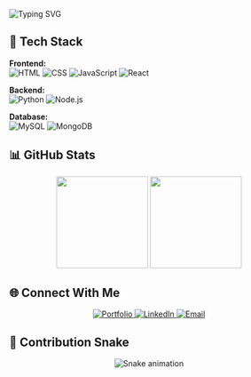 <div>
  <img src="https://readme-typing-svg.demolab.com?font=Fira+Code&weight=600&pause=1000&color=9835E8&width=435&lines=Hello+World!;Full+Stack+Developer;Open+to+Collaborate" alt="Typing SVG" />
</div>

## 🚀 Tech Stack

**Frontend:**  
![HTML](https://img.shields.io/badge/-HTML5-E34F26?style=flat&logo=html5&logoColor=white)
![CSS](https://img.shields.io/badge/-CSS3-1572B6?style=flat&logo=css3&logoColor=white)
![JavaScript](https://img.shields.io/badge/-JavaScript-F7DF1E?style=flat&logo=javascript&logoColor=black)
![React](https://img.shields.io/badge/-React-61DAFB?style=flat&logo=react&logoColor=black)

**Backend:**  
![Python](https://img.shields.io/badge/-Python-3776AB?style=flat&logo=python&logoColor=white)
![Node.js](https://img.shields.io/badge/-Node.js-339933?style=flat&logo=node.js&logoColor=white)

**Database:**  
![MySQL](https://img.shields.io/badge/-MySQL-4479A1?style=flat&logo=mysql&logoColor=white)
![MongoDB](https://img.shields.io/badge/-MongoDB-47A248?style=flat&logo=mongodb&logoColor=white)

## 📊 GitHub Stats

<div align="center">
  <img height="165" src="https://github-readme-stats.vercel.app/api?username=feliperogai&show_icons=true&theme=dark&hide_border=true" />
  <img height="165" src="https://github-readme-stats.vercel.app/api/top-langs/?username=feliperogai&layout=compact&theme=dark&hide_border=true" />
</div>

## 🌐 Connect With Me

<div align="center">
  <a href="https://therogai.com" target="_blank">
    <img src="https://img.shields.io/badge/Portfolio-6C63FF?style=for-the-badge&logo=web&logoColor=white" alt="Portfolio"/>
  </a>
  <a href="https://www.linkedin.com/in/feliperogai/" target="_blank">
    <img src="https://img.shields.io/badge/LinkedIn-0077B5?style=for-the-badge&logo=linkedin&logoColor=white" alt="LinkedIn"/>
  </a>
  <a href="mailto:feliperogai@hotmailmail.com">
    <img src="https://img.shields.io/badge/Email-0078D4?style=for-the-badge&logo=microsoft-outlook&logoColor=white" alt="Email"/>
  </a>
</div>

## 🐍 Contribution Snake

<div align="center">
  <img src="https://raw.githubusercontent.com/feliperogai/feliperogai/output/github-contribution-grid-snake-dark.svg" alt="Snake animation" />
</div>
